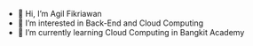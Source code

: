- 👋 Hi, I’m Agil Fikriawan
- 👀 I’m interested in Back-End and Cloud Computing
- 🌱 I’m currently learning Cloud Computing in Bangkit Academy

<!---
Sembarang28/Sembarang28 is a ✨ special ✨ repository because its `README.md` (this file) appears on your GitHub profile.
You can click the Preview link to take a look at your changes.
--->
